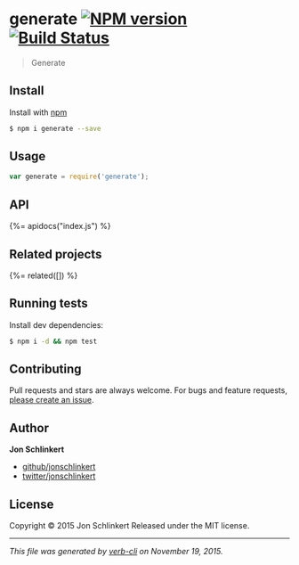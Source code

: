 # generate [![NPM version](https://badge.fury.io/js/generate.svg)](http://badge.fury.io/js/generate)  [![Build Status](https://travis-ci.org/jonschlinkert/generate.svg)](https://travis-ci.org/jonschlinkert/generate)

> Generate

## Install

Install with [npm](https://www.npmjs.com/)

```sh
$ npm i generate --save
```

## Usage

```js
var generate = require('generate');
```

## API

<!-- add a path or glob pattern for files with code comments to use for docs  -->
{%= apidocs("index.js") %}

## Related projects

<!-- add an array of related projects, then un-escape the helper -->
{%= related([]) %}

## Running tests

Install dev dependencies:

```sh
$ npm i -d && npm test
```

## Contributing

Pull requests and stars are always welcome. For bugs and feature requests, [please create an issue](https://github.com/jonschlinkert/generate/issues/new).

## Author

**Jon Schlinkert**

+ [github/jonschlinkert](https://github.com/jonschlinkert)
+ [twitter/jonschlinkert](http://twitter.com/jonschlinkert)

## License

Copyright © 2015 Jon Schlinkert
Released under the MIT license.

***

_This file was generated by [verb-cli](https://github.com/assemble/verb-cli) on November 19, 2015._